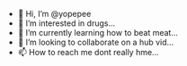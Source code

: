 - 👋 Hi, I’m @yopepee
- 👀 I’m interested in drugs...
- 🌱 I’m currently learning how to beat meat...
- 💞️ I’m looking to collaborate on a hub vid...
- 📫 How to reach me dont really hme...

<!---
yopepee/yopepee is a ✨ special ✨ repository because its `README.md` (this file) appears on your GitHub profile.
You can click the Preview link to take a look at your changes.
--->
